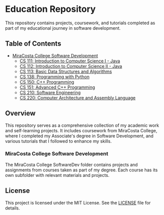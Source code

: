 # Education Repository

This repository contains projects, coursework, and tutorials completed as part of my educational journey in software development.

## Table of Contents

- [MiraCosta College Software Development](MiraCosta%20College%20SoftwareDev)
  - [CS 111: Introduction to Computer Science I - Java](MiraCosta%20College%20SoftwareDev/CS%20111%20JAVA%20I)
  - [CS 112: Introduction to Computer Science II - Java](MiraCosta%20College%20SoftwareDev/CS%20112%20JAVA%20II)
  - [CS 113: Basic Data Structures and Algorithms](MiraCosta%20College%20SoftwareDev/CS%20113%20Data%20Struc%20&%20Algorythms)
  - [CS 138: Programming with Python](MiraCosta%20College%20SoftwareDev/CS%20138%20Python)
  - [CS 150: C++ Programming](MiraCosta%20College%20SoftwareDev/CS%20150%20C++%20I)
  - [CS 151: Advanced C++ Programming](MiraCosta%20College%20SoftwareDev/CS%20151%20C++%20II)
  - [CS 210: Software Engineering](MiraCosta%20College%20SoftwareDev/CS%20210%20Software%20Engineering)
  - [CS 220: Computer Architecture and Assembly Language](MiraCosta%20College%20SoftwareDev/CS%20220%20Comp%20Arch%20-%20Assem%20Lang)

## Overview

This repository serves as a comprehensive collection of my academic work and self-learning projects. It includes coursework from MiraCosta College, where I completed my Associate's degree in Software Development, and various tutorials that I followed to enhance my skills.

### MiraCosta College Software Development

The MiraCosta College SoftwareDev folder contains projects and assignments from courses taken as part of my degree. Each course has its own subfolder with relevant materials and projects.

## License

This project is licensed under the MIT License. See the [LICENSE](LICENSE) file for details.
